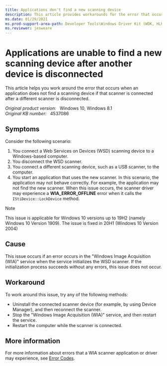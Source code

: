 ```yaml
---
title: Applications don't find a new scanning device
description: This article provides workarounds for the error that occurs when an application does not find a scanning device if that scanner is connected after a different scanner is disconnected.
ms.date: 01/29/2021
ms.prod-support-area-path: Developer Tools\Windows Driver Kit (WDK, HLK)\Windows Driver Kit 10\Other Driver\Scanner
ms.reviewer: jesweare
---
```

# Applications are unable to find a new scanning device after another device is disconnected

This article helps you work around the error that occurs when an application does not find a scanning device if that scanner is connected after a different scanner is disconnected.

_Original product version:_ &nbsp; Windows 10, Windows 8.1  
_Original KB number:_ &nbsp; 4537086

## Symptoms

Consider the following scenario:

1. You connect a Web Services on Devices (WSD) scanning device to a Windows-based computer.
2. You disconnect the WSD scanner.
3. You connect a different scanning device, such as a USB scanner, to the computer.
4. You start an application that uses the new scanner.
In this scenario, the application may not behave correctly. For example, the application may not find the new scanner.
When this issue occurs, the scanner driver may experience a **WIA_ERROR_OFFLINE** error when it calls the `IStiDevice::LockDevice` method.

> [!NOTE]
> This issue is applicable for Windows 10 versions up to 19H2 (namely Windows 10 Version 1909).  The issue is fixed in 20H1 (Windows 10 Version 2004)

## Cause

This issue occurs if an error occurs in the "Windows Image Acquisition (WIA)" service when the service initializes the WSD scanner. If the initialization process succeeds without any errors, this issue does not occur.

## Workaround

To work around this issue, try any of the following methods:

- Uninstall the connected scanner device (for example, by using Device Manager), and then reconnect the scanner.
- Stop the "Windows Image Acquisition (WIA)" service, and then restart the service.
- Restart the computer while the scanner is connected.

## More information

For more information about errors that a WIA scanner application or driver may experience, see [Error Codes](/windows/win32/wia/-wia-error-codes).
